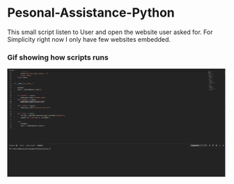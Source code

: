 # Pesonal-Assistance-Python
This small script listen to User  and open  the website user asked for. For Simplicity right now I only have few websites embedded.

### Gif showing how scripts runs

![alt text](https://github.com/jaskaran1989/Pesonal-Assistance-Python/blob/master/JARVIS.gif)

